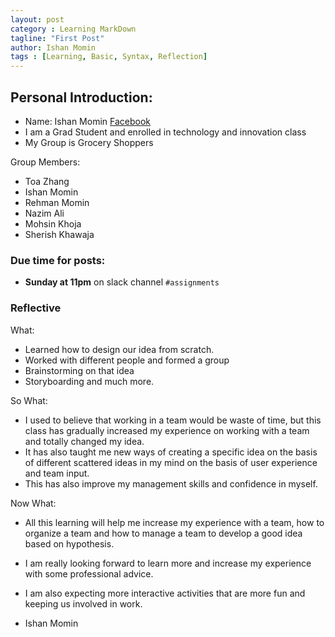 ```yaml
---
layout: post
category : Learning MarkDown
tagline: "First Post"
author: Ishan Momin
tags : [Learning, Basic, Syntax, Reflection]
---
```


## Personal Introduction:
- Name: Ishan Momin [Facebook](https://www.facebook.com/ishanmomin9)
- I am a Grad Student and enrolled in technology and innovation class
- My Group is Grocery Shoppers 


Group Members:

- Toa Zhang
- Ishan Momin
- Rehman Momin
- Nazim Ali
- Mohsin Khoja
- Sherish Khawaja


### Due time for posts:
- __Sunday at 11pm__ on slack channel `#assignments`


### Reflective

What:
- Learned how to design our idea from scratch.
- Worked with different people and formed a group
- Brainstorming on that idea
- Storyboarding and much more.

 
So What:
- I used to believe that working in a team would be waste of time, but this class has gradually increased my experience on working with a team and totally changed my idea.
- It has also taught me new ways of creating a specific idea on the basis of different scattered ideas in my mind on the basis of user experience and team input.
- This has also improve my management skills and confidence in myself.

Now What:
- All this learning will help me increase my experience with a team, how to organize a team and how to manage a team to develop a good idea based on hypothesis.
- I am really looking forward to learn more and increase my experience with some professional advice.
- I am also expecting more interactive activities that are more fun and keeping us involved in work.  


- Ishan Momin